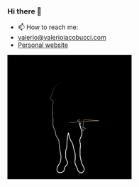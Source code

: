 ### Hi there 👋

- 📫 How to reach me:
- <a href="mailto:valerio@valerioiacobucci.com">valerio@valerioiacobucci.com</a>
- <a href="https://valerioiacobucci.com/">Personal website</a>

![](https://github.com/iacobucci/iacobucci/blob/main/anim.gif)
